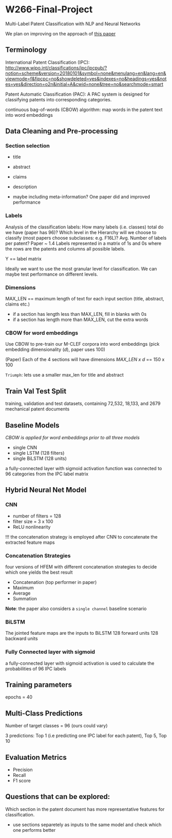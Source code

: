 # W266-Final-Project
Multi-Label Patent Classification with NLP and Neural Networks

We plan on improving on the approach of [this paper](https://res.mdpi.com/def50200a1fc8ccc5cf792a61634f71ed736075024de9cd3f53580e3974e7b8c3869cb1ac14f9a35186e8ca354cef0359e40a64c1b5cfd44ad213c90b4d10caf72f83dc342ac2fc5e121269a960c76c9b2ce4de292c52065365db446022b1a2d4a0d2bca8b4563d79c8001ce69ed62227189389f263037a2bf4db07d1674742378a28b0fd65cbbf67cc5496a130493e396416ed0b2716aded5eed5e8b6f089c6bed2fe3797?filename=&attachment=1) 

## Terminology
International Patent Classification (IPC): 
http://www.wipo.int/classifications/ipc/ipcpub/?notion=scheme&version=20180101&symbol=none&menulang=en&lang=en&viewmode=f&fipcpc=no&showdeleted=yes&indexes=no&headings=yes&notes=yes&direction=o2n&initial=A&cwid=none&tree=no&searchmode=smart

Patent Automatic Classification (PAC): A PAC system is designed for classifying patents into corresponding categories.

continuous bag-of-words (CBOW) algorithm: map words in the patent text into word embeddings

## Data Cleaning and Pre-processing

### Section selection 
- title 
- abstract
- claims
- description

- maybe including meta-information? One paper did and improved performance

### Labels 
Analysis of the classification labels: 
How many labels (i.e. classes) total do we have (paper has 96)? 
Which level in the Hierarchy will we choose to classify (most papers choose subclasses: e.g. F16L)?
Avg. Number of labels per patent? Paper ~ 1.4
Labels represented in a matrix of 1s and 0s where the rows are the patents and columns all possible labels. 

Y == label matrix 

Ideally we want to use the most granular level for classification. 
We can maybe test performance on different levels.

### Dimensions 
MAX_LEN == maximum length of text for each input section (title, abstract, claims etc.)
- if a section has length less than MAX_LEN, fill in blanks with 0s 
- if a section has length more than MAX_LEN, cut the extra words 

### CBOW for word embeddings

Use CBOW to pre-train our M-CLEF corpora into word embeddings (pick embedding dimensionality (*d*), paper uses 100)

(Paper) Each of the 4 sections will have dimensions *MAX_LEN x d* == 150 x 100

`Triumph`: lets use a smaller max_len for title and abstract 

## Train Val Test Split
training, validation and test datasets, containing 72,532, 18,133, and 2679 mechanical patent documents

## Baseline Models
*CBOW is applied for word embeddings prior to all three models*
- single CNN 
- single LSTM (128 filters)
- single BiLSTM (128 units)

a fully-connected layer with sigmoid activation function was connected to 96 categories from the IPC label matrix

## Hybrid Neural Net Model 

### CNN
- number of filters = 128
- filter size = 3 x 100
- ReLU nonlinearity 

!!! the concatenation strategy is employed after CNN to concatenate the extracted feature maps

### Concatenation Strategies
four versions of HFEM with different concatenation strategies to decide which one yields the best result
- Concatenation (top performer in paper)
- Maximum
- Average
- Summation

**Note**: the paper also considers a `single channel` baseline scenario 

### BiLSTM
The jointed feature maps are the inputs to BiLSTM
128 forward units
128 backward units 

### Fully Connected layer with sigmoid
a fully-connected layer with sigmoid activation is used to calculate the probabilities of 96 IPC labels


## Training parameters
epochs = 40 

## Multi-Class Predictions
Number of target classes = 96 (ours could vary)
 
3 predictions: Top 1 (i.e predicting one IPC label for each patent), Top 5, Top 10 

## Evaluation Metrics
- Precision 
- Recall 
- F1 score 

## Questions that can be explored:

Which section in the patent document has more representative features for classification. 
- use sections separetely as inputs to the same model and check which one performs better